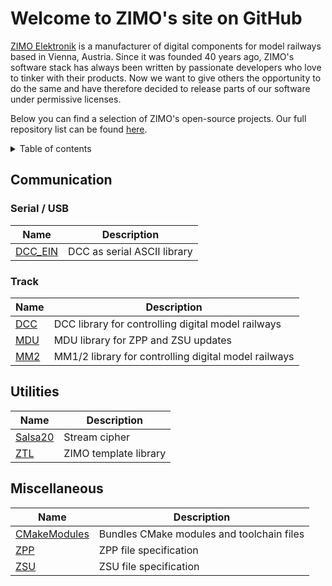 # Welcome to ZIMO's site on GitHub

[ZIMO Elektronik](http://zimo.at) is a manufacturer of digital components for model railways based in Vienna, Austria. Since it was founded 40 years ago, ZIMO's software stack has always been written by passionate developers who love to tinker with their products. Now we want to give others the opportunity to do the same and have therefore decided to release parts of our software under permissive licenses.

Below you can find a selection of ZIMO's open-source projects. Our full repository list can be found [here](https://github.com/orgs/ZIMO-Elektronik/repositories).

<details>
  <summary>Table of contents</summary>
  <ol>
    <li><a href="#communication">Communication</a></li>
      <ul>
        <li><a href="#serial--usb">Serial / USB</a></li>
        <li><a href="#track">Track</a></li>
      </ul>
    <li><a href="#utilities">Utilities</a></li>
    <li><a href="#miscellaneous">Miscellaneous</a></li>
  </ol>
</details>

## Communication
### Serial / USB
| Name                                                  | Description                 |
| ----------------------------------------------------- | --------------------------- |
| [DCC_EIN](https://github.com/ZIMO-Elektronik/DCC_EIN) | DCC as serial ASCII library |

### Track
| Name                                          | Description                                          |
| --------------------------------------------- | ---------------------------------------------------- |
| [DCC](https://github.com/ZIMO-Elektronik/DCC) | DCC library for controlling digital model railways   |
| [MDU](https://github.com/ZIMO-Elektronik/MDU) | MDU library for ZPP and ZSU updates                  |
| [MM2](https://github.com/ZIMO-Elektronik/MM2) | MM1/2 library for controlling digital model railways |

## Utilities
| Name                                                  | Description           |
| ----------------------------------------------------- | --------------------- |
| [Salsa20](https://github.com/ZIMO-Elektronik/Salsa20) | Stream cipher         |
| [ZTL](https://github.com/ZIMO-Elektronik/ZTL)         | ZIMO template library |

## Miscellaneous
| Name                                                            | Description                               |
| --------------------------------------------------------------- | ----------------------------------------- |
| [CMakeModules](https://github.com/ZIMO-Elektronik/CMakeModules) | Bundles CMake modules and toolchain files |
| [ZPP](https://github.com/ZIMO-Elektronik/ZPP)                   | ZPP file specification                    |
| [ZSU](https://github.com/ZIMO-Elektronik/ZSU)                   | ZSU file specification                    |
